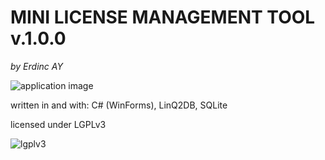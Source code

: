 # **MINI LICENSE MANAGEMENT TOOL v.1.0.0**

*by Erdinc AY*

![application image](../master/LicenseManagement/LicenseManagement/application.png)

written in and with: C# (WinForms), LinQ2DB, SQLite

licensed under LGPLv3

![lgplv3](../master/LicenseManagement/LicenseManagement/lgplv3.png)
